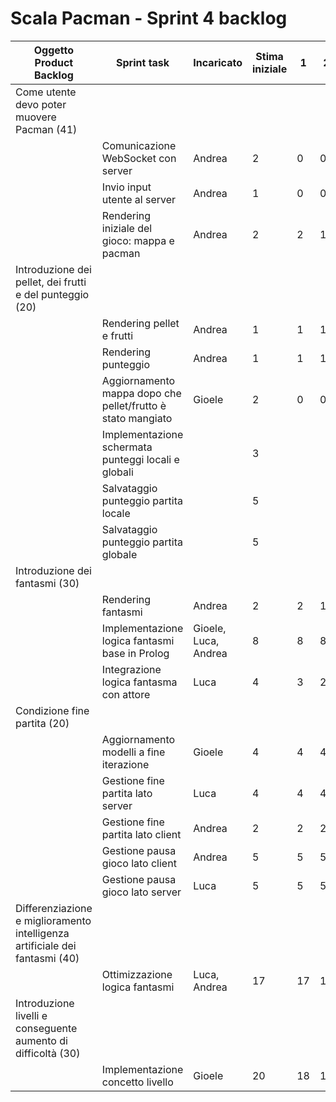 # Scala Pacman - Sprint 4 backlog

| Oggetto Product Backlog                                      | Sprint task                                                 | Incaricato           | Stima iniziale | 1    | 2    | 3    | 4    | 5    | 6    | 7    | 8    | 9    | 10   | 11   | 12   | 13   | 14   | 15   | 16   | 17   | 18   | 19   | 20   | 21   | 22   | 23   | 24   | 25   | 26   | 27   | 28   | 29   | 30   | 31   | 32   | 33   |
| ------------------------------------------------------------ | ----------------------------------------------------------- | -------------------- | -------------- | ---- | ---- | ---- | ---- | ---- | ---- | ---- | ---- | ---- | ---- | ---- | ---- | ---- | ---- | ---- | ---- | ---- | ---- | ---- | ---- | ---- | ---- | ---- | ---- | ---- | ---- | ---- | ---- | ---- | ---- | ---- | ---- | ---- |
| Come utente devo poter muovere Pacman (41)                   |                                                             |                      |                |      |      |      |      |      |      |      |      |      |      |      |      |      |      |      |      |      |      |      |      |      |      |      |      |      |      |      |      |      |      |      |      |      |
|                                                              | Comunicazione WebSocket con server                          | Andrea               | 2              | 0    | 0    | 0    |      |      |      |      |      |      |      |      |      |      |      |      |      |      |      |      |      |      |      |      |      |      |      |      |      |      |      |      |      | 0    |
|                                                              | Invio input utente al server                                | Andrea               | 1              | 0    | 0    | 0    |      |      |      |      |      |      |      |      |      |      |      |      |      |      |      |      |      |      |      |      |      |      |      |      |      |      |      |      |      | 0    |
|                                                              | Rendering iniziale del gioco: mappa e pacman                | Andrea               | 2              | 2    | 1    | 0    |      |      |      |      |      |      |      |      |      |      |      |      |      |      |      |      |      |      |      |      |      |      |      |      |      |      |      |      |      | 0    |
| Introduzione dei pellet, dei frutti e del punteggio (20)     |                                                             |                      |                |      |      |      |      |      |      |      |      |      |      |      |      |      |      |      |      |      |      |      |      |      |      |      |      |      |      |      |      |      |      |      |      |      |
|                                                              | Rendering pellet e frutti                                   | Andrea               | 1              | 1    | 1    | 0    |      |      |      |      |      |      |      |      |      |      |      |      |      |      |      |      |      |      |      |      |      |      |      |      |      |      |      |      |      | 0    |
|                                                              | Rendering punteggio                                         | Andrea               | 1              | 1    | 1    | 0    |      |      |      |      |      |      |      |      |      |      |      |      |      |      |      |      |      |      |      |      |      |      |      |      |      |      |      |      |      | 0    |
|                                                              | Aggiornamento mappa dopo che pellet/frutto è stato mangiato | Gioele               | 2              | 0    | 0    | 0    |      |      |      |      |      |      |      |      |      |      |      |      |      |      |      |      |      |      |      |      |      |      |      |      |      |      |      |      |      | 0    |
|                                                              | Implementazione schermata punteggi locali e globali         |                      | 3              |      |      |      |      |      |      |      |      |      |      |      |      |      |      |      |      |      |      |      |      |      |      |      |      |      |      |      |      |      |      |      |      | 3    |
|                                                              | Salvataggio punteggio partita locale                        |                      | 5              |      |      |      |      |      |      |      |      |      |      |      |      |      |      |      |      |      |      |      |      |      |      |      |      |      |      |      |      |      |      |      |      | 5    |
|                                                              | Salvataggio punteggio partita globale                       |                      | 5              |      |      |      |      |      |      |      |      |      |      |      |      |      |      |      |      |      |      |      |      |      |      |      |      |      |      |      |      |      |      |      |      | 5    |
| Introduzione dei fantasmi (30)                               |                                                             |                      |                |      |      |      |      |      |      |      |      |      |      |      |      |      |      |      |      |      |      |      |      |      |      |      |      |      |      |      |      |      |      |      |      |      |
|                                                              | Rendering fantasmi                                          | Andrea               | 2              | 2    | 1    | 0    |      |      |      |      |      |      |      |      |      |      |      |      |      |      |      |      |      |      |      |      |      |      |      |      |      |      |      |      |      | 0    |
|                                                              | Implementazione logica fantasmi base in Prolog              | Gioele, Luca, Andrea | 8              | 8    | 8    | 8    |      | 7    | 6    | 5    |      | 3    | 3    | 3    | 3    |      | 3    | 3    | 3    |      | 3    | 3    | 3    | 3    |      | 3    | 3    | 3    | 0    |      |      |      |      |      |      | 0    |
|                                                              | Integrazione logica fantasma con attore                     | Luca                 | 4              | 3    | 2    | 0    |      | 0    | 0    | 0    |      | 0    | 0    | 0    | 0    |      | 0    |      | 0    |      | 0    | 0    | 0    |      |      |      |      |      |      |      |      |      |      |      |      | 0    |
| Condizione fine partita (20)                                 |                                                             |                      |                |      |      |      |      |      |      |      |      |      |      |      |      |      |      |      |      |      |      |      |      |      |      |      |      |      |      |      |      |      |      |      |      |      |
|                                                              | Aggiornamento modelli a fine iterazione                     | Gioele               | 4              | 4    | 4    | 4    |      | 4    | 4    | 4    |      |      |      |      |      |      |      |      |      |      |      |      |      |      |      |      |      |      |      | 4    | 2    | 0    |      |      |      | 0    |
|                                                              | Gestione fine partita lato server                           | Luca                 | 4              | 4    | 4    | 4    |      | 4    | 4    | 4    |      | 4    | 4    | 4    | 4    |      | 4    |      | 4    |      | 4    | 4    | 4    | 3    |      | 2    | 0    |      |      |      |      |      |      |      |      | 0    |
|                                                              | Gestione fine partita lato client                           | Andrea               | 2              | 2    | 2    | 2    |      |      |      |      |      |      |      |      |      |      |      | 1    | 1    |      |      |      | 0    |      |      |      |      |      |      |      |      |      |      |      |      | 0    |
|                                                              | Gestione pausa gioco lato client                            | Andrea               | 5              | 5    | 5    | 5    |      |      |      |      |      |      |      |      |      |      |      | 5    | 5    |      |      |      | 5    |      |      |      |      | 5    |      | 5    | 5    | 5    | 5    | 3    | 1    | 0    |
|                                                              | Gestione pausa gioco lato server                            | Luca                 | 5              | 5    | 5    | 5    |      | 5    | 5    | 5    |      | 5    | 5    | 5    | 5    |      | 5    |      | 5    |      | 5    | 5    | 5    |      |      |      |      |      | 4    | 3    |      | 2    |      |      |      | 0    |
| Differenziazione e miglioramento intelligenza artificiale dei fantasmi (40) |                                                             |                      |                |      |      |      |      |      |      |      |      |      |      |      |      |      |      |      |      |      |      |      |      |      |      |      |      |      |      |      |      |      |      |      |      |      |
|                                                              | Ottimizzazione logica fantasmi                              | Luca, Andrea         | 17             | 17   | 17   | 17   |      | 17   | 17   | 17   |      | 16   | 15   | 13   | 13   |      | 12   |      | 10   |      | 10   | 9    | 7    |      |      |      |      | 6    | 5    | 4    | 3    | 2    | 1    | 0    |      | 0    |
| Introduzione livelli e conseguente aumento di difficoltà (30) |                                                             |                      |                |      |      |      |      |      |      |      |      |      |      |      |      |      |      |      |      |      |      |      |      |      |      |      |      |      |      |      |      |      |      |      |      |      |
|                                                              | Implementazione concetto livello                            | Gioele               | 20             | 18   | 18   | 18   |      | 18   | 18   | 18   |      |      |      |      |      |      |      |      |      |      |      |      |      |      |      |      |      |      |      | 15   | 12   | 10   |      |      |      | 10   |


